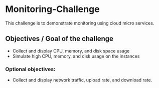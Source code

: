 # Monitoring-Challenge
This challenge is to demonstrate monitoring using cloud micro services. 

## Objectives / Goal of the challenge
- Collect and display CPU, memory, and disk space usage
- Simulate high CPU, memory, and disk usage on the instances
### Optional objectives:
- Collect and display network traffic, upload rate, and download rate.
